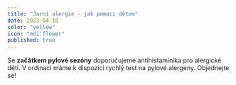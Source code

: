 ```yaml
---
title: "Jarní alergie - jak pomoci dětem"
date: 2023-04-18
color: "yellow"
icon: "mdi:flower"
published: true
---
```


Se **začátkem pylové sezóny** doporučujeme antihistaminika pro alergické děti. V ordinaci máme k dispozici rychlý test na pylové alergeny. Objednejte se!
